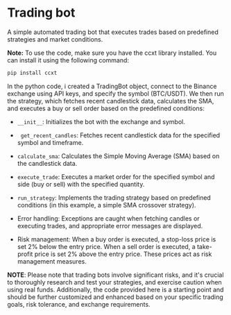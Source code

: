 # Trading bot

A simple  automated trading bot that executes trades based on predefined strategies and market conditions.


__Note:__ To use the code, make sure you have the ccxt library installed. You can install it using the following command:
```bash
pip install ccxt
```

In the python code, i created a TradingBot object, connect to the Binance exchange using API keys, and specify the symbol (BTC/USDT). We then run the strategy, which fetches recent candlestick data, calculates the SMA, and executes a buy or sell order based on the predefined conditions:


 -  ``` __init__ ```: Initializes the bot with the exchange and symbol.
 -  ``` get_recent_candles```: Fetches recent candlestick data for the specified symbol and timeframe.
 -  ```calculate_sma```: Calculates the Simple Moving Average (SMA) based on the candlestick data.
 -  ```execute_trade```: Executes a market order for the specified symbol and side (buy or sell) with the specified quantity.
 -  ```run_strategy```: Implements the trading strategy based on predefined conditions (in this example, a simple SMA crossover strategy).
   
- Error handling: Exceptions are caught when fetching candles or executing trades, and appropriate error messages are displayed.
- Risk management: When a buy order is executed, a stop-loss price is set 2% below the entry price. When a sell order is executed, a take-profit price is set 2% above the entry price. These prices act as risk management measures.


__NOTE__: Please note that trading bots involve significant risks, and it's crucial to thoroughly research and test your strategies, and exercise caution when using real funds. Additionally, the code provided here is a starting point and should be further customized and enhanced based on your specific trading goals, risk tolerance, and exchange requirements.

